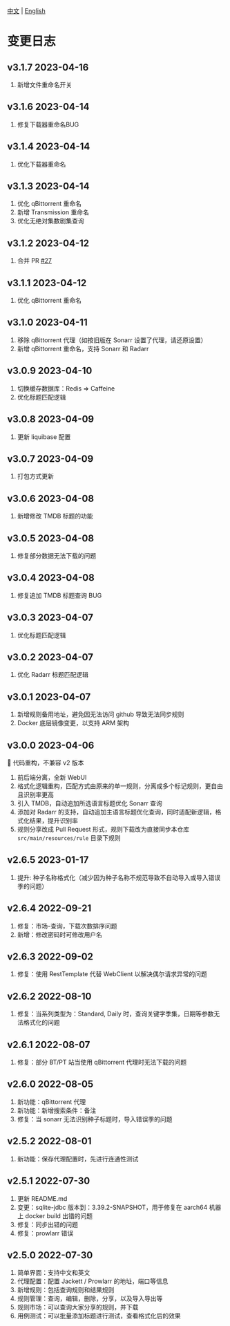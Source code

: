 
[中文](https://github.com/LuckyPuppy514/jproxy/blob/main/changelog.md) | [English](https://github.com/LuckyPuppy514/jproxy/blob/main/changelog.en_US.md)

# 变更日志

## v3.1.7 2023-04-16

1. 新增文件重命名开关

## v3.1.6 2023-04-14

1. 修复下载器重命名BUG

## v3.1.4 2023-04-14

1. 优化下载器重命名

## v3.1.3 2023-04-14

1. 优化 qBittorrent 重命名
2. 新增 Transmission 重命名
3. 优化无绝对集数剧集查询

## v3.1.2 2023-04-12

1. 合并 PR [#27](https://github.com/LuckyPuppy514/jproxy/pull/27)

## v3.1.1 2023-04-12

1. 优化 qBittorrent 重命名

## v3.1.0 2023-04-11

1. 移除 qBittorrent 代理（如按旧版在 Sonarr 设置了代理，请还原设置）
2. 新增 qBittorrent 重命名，支持 Sonarr 和 Radarr

## v3.0.9 2023-04-10

1. 切换缓存数据库：Redis => Caffeine
2. 优化标题匹配逻辑

## v3.0.8 2023-04-09

1. 更新 liquibase 配置

## v3.0.7 2023-04-09

1. 打包方式更新

## v3.0.6 2023-04-08

1. 新增修改 TMDB 标题的功能

## v3.0.5 2023-04-08

1. 修复部分数据无法下载的问题

## v3.0.4 2023-04-08

1. 修复追加 TMDB 标题查询 BUG

## v3.0.3 2023-04-07

1. 优化标题匹配逻辑

## v3.0.2 2023-04-07

1. 优化 Radarr 标题匹配逻辑

## v3.0.1 2023-04-07

1. 新增规则备用地址，避免因无法访问 github 导致无法同步规则
2. Docker 底层镜像变更，以支持 ARM 架构

## v3.0.0 2023-04-06

🚨 代码重构，不兼容 v2 版本

1. 前后端分离，全新 WebUI
2. 格式化逻辑重构，匹配方式由原来的单一规则，分离成多个标记规则，更自由且识别率更高
3. 引入 TMDB，自动追加所选语言标题优化 Sonarr 查询
4. 添加对 Radarr 的支持，自动追加主语言标题优化查询，同时适配新逻辑，格式化结果，提升识别率
5. 规则分享改成 Pull Request 形式，规则下载改为直接同步本仓库 `src/main/resources/rule` 目录下规则

## v2.6.5 2023-01-17

1. 提升: 种子名称格式化（减少因为种子名称不规范导致不自动导入或导入错误季的问题）

## v2.6.4 2022-09-21

1. 修复：市场-查询，下载次数排序问题
2. 新增：修改密码时可修改用户名

## v2.6.3 2022-09-02

1. 修复：使用 RestTemplate 代替 WebClient 以解决偶尔请求异常的问题

## v2.6.2 2022-08-10

1. 修复：当系列类型为：Standard, Daily 时，查询关键字季集，日期等参数无法格式化的问题

## v2.6.1 2022-08-07

1. 修复：部分 BT/PT 站当使用 qBittorrent 代理时无法下载的问题

## v2.6.0 2022-08-05

1. 新功能：qBittorrent 代理
2. 新功能：新增搜索条件：备注
3. 修复：当 sonarr 无法识别种子标题时，导入错误季的问题

## v2.5.2 2022-08-01

1. 新功能：保存代理配置时，先进行连通性测试

## v2.5.1 2022-07-30

1. 更新 README.md
2. 变更：sqlite-jdbc 版本到：3.39.2-SNAPSHOT，用于修复在 aarch64 机器上 docker build 出错的问题
3. 修复：同步出错的问题
4. 修复：prowlarr 错误

## v2.5.0 2022-07-30

1. 简单界面：支持中文和英文
2. 代理配置：配置 Jackett / Prowlarr 的地址，端口等信息
3. 新增规则：包括查询规则和结果规则
4. 规则管理：查询，编辑，删除，分享，以及导入导出等
5. 规则市场：可以查询大家分享的规则，并下载
6. 用例测试：可以批量添加标题进行测试，查看格式化后的效果
